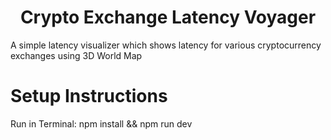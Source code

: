 <h1 align="center" id="title">Crypto Exchange Latency Voyager</h1>

<p id="description">A simple latency visualizer which shows latency for various cryptocurrency exchanges using 3D World Map</p>

<h1 id="setup">Setup Instructions</h1>

<p id="description">Run in Terminal: npm install && npm run dev</p>

